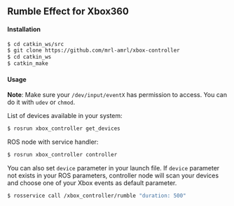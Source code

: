 ## Rumble Effect for Xbox360

#### Installation

```bash
$ cd catkin_ws/src
$ git clone https://github.com/mrl-amrl/xbox-controller
$ cd catkin_ws
$ catkin_make
```

#### Usage

**Note**: Make sure your `/dev/input/eventX` has permission to access. You can do it with `udev` or `chmod`.

List of devices available in your system:

```bash
$ rosrun xbox_controller get_devices
```

ROS node with service handler:

```bash
$ rosrun xbox_controller controller
```

You can also set `device` parameter in your launch file. If `device` parameter not exists in your ROS parameters, controller node will scan your devices and choose one of your Xbox events as default parameter.

```bash
$ rosservice call /xbox_controller/rumble "duration: 500"
```

